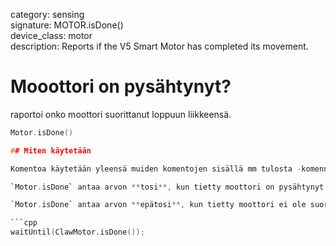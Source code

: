 category: sensing  
signature: MOTOR.isDone()  
device_class: motor  
description: Reports if the V5 Smart Motor has completed its movement.

# Mooottori on pysähtynyt?

raportoi onko moottori suorittanut loppuun liikkeensä.


```cpp
Motor.isDone()

## Miten käytetään

Komentoa käytetään yleensä muiden komentojen sisällä mm tulosta -komennossa tai toistorakenteiden ehdoissa

`Motor.isDone` antaa arvon **tosi**, kun tietty moottori on pysähtynyt.

`Motor.isDone` antaa arvon **epätosi**, kun tietty moottori ei ole suorittanut liikettä loppuun.

```cpp
waitUntil(ClawMotor.isDone());
```
<advanced>
</advanced>
